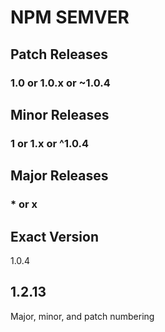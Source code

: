 # NPM SEMVER

## Patch Releases
### 1.0 or 1.0.x or ~1.0.4

## Minor Releases
### 1 or 1.x or ^1.0.4

## Major Releases
### * or x

## Exact Version
1.0.4

## 1.2.13
Major, minor, and patch numbering
